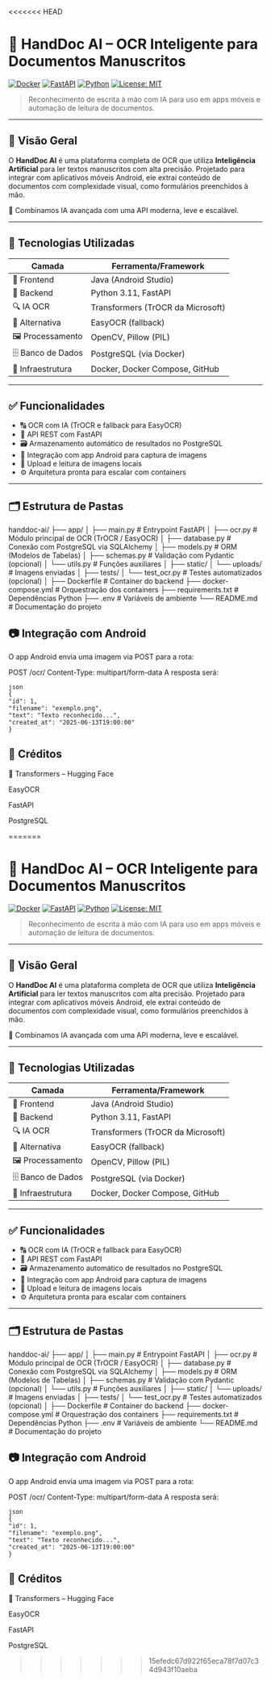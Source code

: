 <<<<<<< HEAD
# 📝 HandDoc AI – OCR Inteligente para Documentos Manuscritos

[![Docker](https://img.shields.io/badge/docker-ready-blue?logo=docker)](https://www.docker.com/)
[![FastAPI](https://img.shields.io/badge/FastAPI-API-green?logo=fastapi)](https://fastapi.tiangolo.com/)
[![Python](https://img.shields.io/badge/python-3.11-blue?logo=python)](https://www.python.org/)
[![License: MIT](https://img.shields.io/badge/license-MIT-lightgrey.svg)](LICENSE)

> Reconhecimento de escrita à mão com IA para uso em apps móveis e automação de leitura de documentos.

---

## 📌 Visão Geral

O **HandDoc AI** é uma plataforma completa de OCR que utiliza **Inteligência Artificial** para ler textos manuscritos com alta precisão. Projetado para integrar com aplicativos móveis Android, ele extrai conteúdo de documentos com complexidade visual, como formulários preenchidos à mão.

🚀 Combinamos IA avançada com uma API moderna, leve e escalável.

---

## 🔧 Tecnologias Utilizadas

| Camada        | Ferramenta/Framework                    |
|---------------|-----------------------------------------|
| 📱 Frontend   | Java (Android Studio)                   |
| 🧠 Backend    | Python 3.11, FastAPI                     |
| 🔍 IA OCR     | Transformers (TrOCR da Microsoft)       |
| 🎯 Alternativa| EasyOCR (fallback)                      |
| 🖼️ Processamento | OpenCV, Pillow (PIL)                  |
| 🗄️ Banco de Dados | PostgreSQL (via Docker)             |
| 🐳 Infraestrutura | Docker, Docker Compose, GitHub     |

---

## ✅ Funcionalidades

- 🔠 OCR com IA (TrOCR e fallback para EasyOCR)
- 🚀 API REST com FastAPI
- 🗃️ Armazenamento automático de resultados no PostgreSQL
- 📸 Integração com app Android para captura de imagens
- 📂 Upload e leitura de imagens locais
- ⚙️ Arquitetura pronta para escalar com containers

---

## 🗂️ Estrutura de Pastas

handdoc-ai/
├── app/
│ ├── main.py # Entrypoint FastAPI
│ ├── ocr.py # Módulo principal de OCR (TrOCR / EasyOCR)
│ ├── database.py # Conexão com PostgreSQL via SQLAlchemy
│ ├── models.py # ORM (Modelos de Tabelas)
│ ├── schemas.py # Validação com Pydantic (opcional)
│ └── utils.py # Funções auxiliares
│
├── static/
│ └── uploads/ # Imagens enviadas
│
├── tests/
│ └── test_ocr.py # Testes automatizados (opcional)
│
├── Dockerfile # Container do backend
├── docker-compose.yml # Orquestração dos containers
├── requirements.txt # Dependências Python
├── .env # Variáveis de ambiente
└── README.md # Documentação do projeto




## 📷 Integração com Android

O app Android envia uma imagem via POST para a rota:

POST /ocr/
Content-Type: multipart/form-data
A resposta será:

    json
    {
    "id": 1,
    "filename": "exemplo.png",
    "text": "Texto reconhecido...",
    "created_at": "2025-06-13T19:00:00"
    }


## 🤖 Créditos

🤗 Transformers – Hugging Face

EasyOCR

FastAPI

PostgreSQL


=======
# 📝 HandDoc AI – OCR Inteligente para Documentos Manuscritos

[![Docker](https://img.shields.io/badge/docker-ready-blue?logo=docker)](https://www.docker.com/)
[![FastAPI](https://img.shields.io/badge/FastAPI-API-green?logo=fastapi)](https://fastapi.tiangolo.com/)
[![Python](https://img.shields.io/badge/python-3.11-blue?logo=python)](https://www.python.org/)
[![License: MIT](https://img.shields.io/badge/license-MIT-lightgrey.svg)](LICENSE)

> Reconhecimento de escrita à mão com IA para uso em apps móveis e automação de leitura de documentos.

---

## 📌 Visão Geral

O **HandDoc AI** é uma plataforma completa de OCR que utiliza **Inteligência Artificial** para ler textos manuscritos com alta precisão. Projetado para integrar com aplicativos móveis Android, ele extrai conteúdo de documentos com complexidade visual, como formulários preenchidos à mão.

🚀 Combinamos IA avançada com uma API moderna, leve e escalável.

---

## 🔧 Tecnologias Utilizadas

| Camada        | Ferramenta/Framework                    |
|---------------|-----------------------------------------|
| 📱 Frontend   | Java (Android Studio)                   |
| 🧠 Backend    | Python 3.11, FastAPI                     |
| 🔍 IA OCR     | Transformers (TrOCR da Microsoft)       |
| 🎯 Alternativa| EasyOCR (fallback)                      |
| 🖼️ Processamento | OpenCV, Pillow (PIL)                  |
| 🗄️ Banco de Dados | PostgreSQL (via Docker)             |
| 🐳 Infraestrutura | Docker, Docker Compose, GitHub     |

---

## ✅ Funcionalidades

- 🔠 OCR com IA (TrOCR e fallback para EasyOCR)
- 🚀 API REST com FastAPI
- 🗃️ Armazenamento automático de resultados no PostgreSQL
- 📸 Integração com app Android para captura de imagens
- 📂 Upload e leitura de imagens locais
- ⚙️ Arquitetura pronta para escalar com containers

---

## 🗂️ Estrutura de Pastas

handdoc-ai/
├── app/
│ ├── main.py # Entrypoint FastAPI
│ ├── ocr.py # Módulo principal de OCR (TrOCR / EasyOCR)
│ ├── database.py # Conexão com PostgreSQL via SQLAlchemy
│ ├── models.py # ORM (Modelos de Tabelas)
│ ├── schemas.py # Validação com Pydantic (opcional)
│ └── utils.py # Funções auxiliares
│
├── static/
│ └── uploads/ # Imagens enviadas
│
├── tests/
│ └── test_ocr.py # Testes automatizados (opcional)
│
├── Dockerfile # Container do backend
├── docker-compose.yml # Orquestração dos containers
├── requirements.txt # Dependências Python
├── .env # Variáveis de ambiente
└── README.md # Documentação do projeto




## 📷 Integração com Android

O app Android envia uma imagem via POST para a rota:

POST /ocr/
Content-Type: multipart/form-data
A resposta será:

    json
    {
    "id": 1,
    "filename": "exemplo.png",
    "text": "Texto reconhecido...",
    "created_at": "2025-06-13T19:00:00"
    }


## 🤖 Créditos

🤗 Transformers – Hugging Face

EasyOCR

FastAPI

PostgreSQL


>>>>>>> 15efedc67d922f65eca78f7d07c34d943f10aeba
